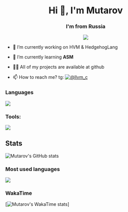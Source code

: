 <h1 align="center">Hi 👋, I'm Mutarov</h1>
<h3 align="center">I'm from Russia</h3>
<p align='center'>
  <img src="https://readme-typing-svg.herokuapp.com?color=%2336BCF7&lines=Mutarov"/>
</p>

- 🔭 I’m currently working on HVM & HedgehogLang

- 🌱 I’m currently learning **ASM**

- 👨‍💻 All of my projects are available at github

- 📫 How to reach me? tg: [![@llvm_c](https://img.shields.io/badge/Telegram-@llvm-c-blue?style=flat-square&logo=telegram)](https://t.me/llvm_c)

### Languages
<p align="center">
  
![](https://skillicons.dev/icons?i=c,cpp,py,md,bash,fish,zsh)
</p>

### Tools:
<p align="center">
  
![](https://skillicons.dev/icons?i=arch,git,vim)
</p>

## Stats

<img src="https://github-readme-stats.vercel.app/api?username=Mutarov&show_icons=true&theme=ambient_gradient&rank_icon=github" alt="Mutarov's GitHub stats"></img>

### Most used languages

<img align=top src="https://github-readme-stats.vercel.app/api/top-langs/?username=Mutarov&langs_count=8&layout=donut-vertical&theme=ambient_gradient"/>

### WakaTime

[![Mutarov's WakaTime stats](https://github-readme-stats.vercel.app/api/wakatime?username=Mutarov)]




